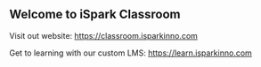 ## Welcome to iSpark Classroom

Visit out website: https://classroom.isparkinno.com

Get to learning with our custom LMS: https://learn.isparkinno.com
